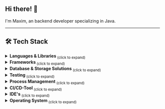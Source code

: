 ## Hi there! 👋
I'm Maxim, an backend developer specializing in Java.
___
<h2>🛠️ Tech Stack</h2>
<details>
  <summary><strong> Languages & Libraries </strong> <sub> (click to expand) </sub></summary>
  <br>

  ![Java Badge](https://img.shields.io/badge/java-%23ED8B00.svg?style=for-the-badge&logo=openjdk&logoColor=white) 
  ![Kotlin Badge](https://img.shields.io/badge/kotlin-%237F52FF.svg?style=for-the-badge&logo=kotlin&logoColor=white) 
  ![Python Badge](https://img.shields.io/badge/python-3670A0?style=for-the-badge&logo=python&logoColor=ffdd54) 
  ![JavaScript Badge](https://img.shields.io/badge/javascript-%23323330.svg?style=for-the-badge&logo=javascript&logoColor=%23F7DF1E)
  
</details>
<details>
  <summary><strong> Frameworks </strong> <sub> (click to expand) </sub></summary>
  
  ###### Java
> ![Spring Badge](https://img.shields.io/badge/spring-%236DB33F.svg?style=for-the-badge&logo=spring&logoColor=white)
> ![Spring Boot Badge](https://img.shields.io/badge/-Spring%20Boot-3B4252?style=for-the-badge&logo=springboot&logoColor=white)
> ![OSGI Badge](https://img.shields.io/badge/OSGI-3B4252?style=for-the-badge&logo=OSGI&logoColor=5E81AC)
  
  ###### Python
> ![FastAPI Badge](https://img.shields.io/badge/FastAPI-005571?style=for-the-badge&logo=fastapi)

  ###### ORM
> ![Hibernate Badge](https://img.shields.io/badge/Hibernate-59666C?style=for-the-badge&logo=Hibernate&logoColor=white)
  
</details>
<details>
  <summary><strong> Database & Storage Solutions </strong> <sub> (click to expand) </sub></summary>
  <br>
  
![PostgreSQL Badge](https://img.shields.io/badge/postgres-%23316192.svg?style=for-the-badge&logo=postgresql&logoColor=white)
![MySQL Badge](https://img.shields.io/badge/mysql-4479A1.svg?style=for-the-badge&logo=mysql&logoColor=white)
![SQLite Badge](https://img.shields.io/badge/sqlite-%2307405e.svg?style=for-the-badge&logo=sqlite&logoColor=white)

</details>
<details>
  <summary><strong> Testing </strong> <sub> (click to expand) </sub></summary>
  <br>
    
![JUnit 5 Badge](https://img.shields.io/badge/JUnit%205-3B4252?style=for-the-badge&logo=junit5&logoColor=8FBCBB)
![Pytest Badge](https://img.shields.io/badge/Pytest-3B4252?style=for-the-badge&logo=pytest&logoColor=88C0D0)
![Selenium Badge](https://img.shields.io/badge/Selenium-3B4252?style=for-the-badge&logo=selenium&logoColor=81A1C1)
![Postman Badge](https://img.shields.io/badge/Postman-3B4252?style=for-the-badge&logo=postman&logoColor=D08770)

</details>
<details>
  <summary><strong> Process Management </strong> <sub> (click to expand) </sub></summary>
  
  ###### Project Managment
  > ![Jira Badge](https://img.shields.io/badge/jira-%230A0FFF.svg?style=for-the-badge&logo=jira&logoColor=white)
  
  ###### Documentation
  > ![Confluence Badge](https://img.shields.io/badge/confluence-%23172BF4.svg?style=for-the-badge&logo=confluence&logoColor=white)

</details>
<details>
  <summary><strong> CI/CD-Tool </strong> <sub> (click to expand) </sub></summary>

###### Version Control
> ![Git Badge](https://img.shields.io/badge/git-%23F05033.svg?style=for-the-badge&logo=git&logoColor=white)
> ![Apache Subversion Badge](https://img.shields.io/badge/subversion-%23809CC9.svg?style=for-the-badge&logo=subversion&logoColor=white)

###### Build-Managment Tool
> ![Gradle Badge](https://img.shields.io/badge/Gradle-3B4252?style=for-the-badge&logo=gradle&logoColor=A3BE8C)
> ![Apache Maven Badge](https://img.shields.io/badge/Apache%20Maven-C71A36?style=for-the-badge&logo=Apache%20Maven&logoColor=white)

###### Containerization
> ![Docker Badge](https://img.shields.io/badge/docker-%230db7ed.svg?style=for-the-badge&logo=docker&logoColor=white)

###### Container Orchestration Tool
> ![Kubernetes Badge](https://img.shields.io/badge/kubernetes-%23326ce5.svg?style=for-the-badge&logo=kubernetes&logoColor=white)

![Jenkins Badge](https://img.shields.io/badge/jenkins-%232C5263.svg?style=for-the-badge&logo=jenkins&logoColor=white)

<br>
</details>
<details>
  <summary><strong> IDE's </strong> <sub> (click to expand) </sub></summary>
  <br>
    
![IntelliJ IDEA Badge](https://img.shields.io/badge/IntelliJIDEA-000000.svg?style=for-the-badge&logo=intellij-idea&logoColor=white) 
![NetBeans IDE Badge](https://img.shields.io/badge/NetBeansIDE-1B6AC6.svg?style=for-the-badge&logo=apache-netbeans-ide&logoColor=white) 
![Eclipse Badge](https://img.shields.io/badge/Eclipse-FE7A16.svg?style=for-the-badge&logo=Eclipse&logoColor=white) 
![Jupyter Notebook Badge](https://img.shields.io/badge/jupyter-%23FA0F00.svg?style=for-the-badge&logo=jupyter&logoColor=white) 
![Visual Studio Code Badge](https://img.shields.io/badge/Visual%20Studio%20Code-0078d7.svg?style=for-the-badge&logo=visual-studio-code&logoColor=white)

<br>
</details>
<details>
  <summary><strong> Operating System </strong> <sub> (click to expand) </sub></summary>
  <br>

![Linux Badge](https://img.shields.io/badge/Linux-FCC624?style=for-the-badge&logo=linux&logoColor=black)
![Windows Badge](https://img.shields.io/badge/Windows-0078D6?style=for-the-badge&logo=windows&logoColor=white)
![Android Badge](https://img.shields.io/badge/Android-3DDC84?style=for-the-badge&logo=android&logoColor=white)

<br>
</details>
<!--
**maxshushanikov/maxshushanikov** is a ✨ _special_ ✨ repository because its `README.md` (this file) appears on your GitHub profile.

Here are some ideas to get you started:

- 🔭 I’m currently working on ...
- 🌱 I’m currently learning ...
- 👯 I’m looking to collaborate on ...
- 🤔 I’m looking for help with ...
- 💬 Ask me about ...
- 📫 How to reach me: ...
- 😄 Pronouns: ...
- ⚡ Fun fact: ...
-->
